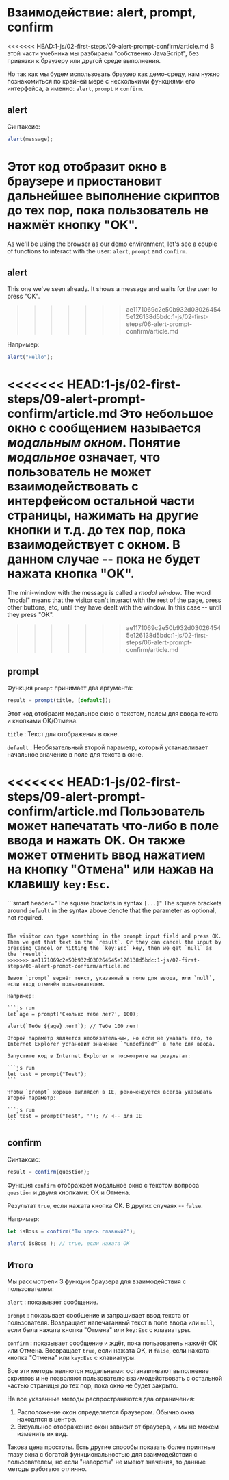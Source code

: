 # Взаимодействие: alert, prompt, confirm

<<<<<<< HEAD:1-js/02-first-steps/09-alert-prompt-confirm/article.md
В этой части учебника мы разбираем "собственно JavaScript", без привязки к браузеру или другой среде выполнения.

Но так как мы будем использовать браузер как демо-среду, нам нужно познакомиться по крайней мере с несколькими функциями его интерфейса, а именно: `alert`, `prompt` и `confirm`.


## alert

Синтаксис:

```js
alert(message);
```

Этот код отобразит окно в браузере и приостановит дальнейшее выполнение скриптов до тех пор, пока пользователь не нажмёт кнопку "OK".
=======
As we'll be using the browser as our demo environment, let's see a couple of functions to interact with the user: `alert`, `prompt` and `confirm`.

## alert

This one we've seen already. It shows a message and waits for the user to press "OK".
>>>>>>> ae1171069c2e50b932d030264545e126138d5bdc:1-js/02-first-steps/06-alert-prompt-confirm/article.md

Например:

```js run
alert("Hello");
```

<<<<<<< HEAD:1-js/02-first-steps/09-alert-prompt-confirm/article.md
Это небольшое окно с сообщением называется *модальным окном*. Понятие *модальное* означает, что пользователь не может взаимодействовать с интерфейсом остальной части страницы, нажимать на другие кнопки и т.д. до тех пор, пока взаимодействует с окном. В данном случае -- пока не будет нажата кнопка "OK".
=======
The mini-window with the message is called a *modal window*. The word "modal" means that the visitor can't interact with the rest of the page, press other buttons, etc, until they have dealt with the window. In this case -- until they press "OK".
>>>>>>> ae1171069c2e50b932d030264545e126138d5bdc:1-js/02-first-steps/06-alert-prompt-confirm/article.md

## prompt

Функция `prompt` принимает два аргумента:

```js no-beautify
result = prompt(title, [default]);
```

Этот код отобразит модальное окно с текстом, полем для ввода текста и кнопками OK/Отмена.

`title`
: Текст для отображения в окне.

`default`
: Необязательный второй параметр, который устанавливает начальное значение в поле для текста в окне.

<<<<<<< HEAD:1-js/02-first-steps/09-alert-prompt-confirm/article.md
Пользователь может напечатать что-либо в поле ввода и нажать OK. Он также может отменить ввод нажатием на кнопку "Отмена" или нажав на клавишу `key:Esc`.
=======
```smart header="The square brackets in syntax `[...]`"
The square brackets around `default` in the syntax above denote that the parameter as optional, not required.
```

The visitor can type something in the prompt input field and press OK. Then we get that text in the `result`. Or they can cancel the input by pressing Cancel or hitting the `key:Esc` key, then we get `null` as the `result`.
>>>>>>> ae1171069c2e50b932d030264545e126138d5bdc:1-js/02-first-steps/06-alert-prompt-confirm/article.md

Вызов `prompt` вернёт текст, указанный в поле для ввода, или `null`, если ввод отменён пользователем.

Например:

```js run
let age = prompt('Сколько тебе лет?', 100);

alert(`Тебе ${age} лет!`); // Тебе 100 лет!
```

````warn header="Для IE: всегда устанавливайте значение по умолчанию"
Второй параметр является необязательным, но если не указать его, то Internet Explorer установит значение `"undefined"` в поле для ввода.

Запустите код в Internet Explorer и посмотрите на результат:

```js run
let test = prompt("Test");
```

Чтобы `prompt` хорошо выглядел в IE, рекомендуется всегда указывать второй параметр:

```js run
let test = prompt("Test", ''); // <-- для IE
```
````

## confirm

Синтаксис:

```js
result = confirm(question);
```

Функция `confirm` отображает модальное окно с текстом вопроса `question` и двумя кнопками: OK и Отмена.

Результат `true`, если нажата кнопка OK. В других случаях -- `false`.

Например:

```js run
let isBoss = confirm("Ты здесь главный?");

alert( isBoss ); // true, если нажата OK
```

## Итого

Мы рассмотрели 3 функции браузера для взаимодействия с пользователем:

`alert`
: показывает сообщение.

`prompt`
: показывает сообщение и запрашивает ввод текста от пользователя. Возвращает напечатанный текст в поле ввода или `null`, если была нажата кнопка "Отмена" или `key:Esc` с клавиатуры.

`confirm`
: показывает сообщение и ждёт, пока пользователь нажмёт OK или Отмена. Возвращает `true`, если нажата OK, и `false`, если нажата кнопка "Отмена" или `key:Esc` с клавиатуры.

Все эти методы являются модальными: останавливают выполнение скриптов и не позволяют пользователю взаимодействовать с остальной частью страницы до тех пор, пока окно не будет закрыто.

На все указанные методы распространяются два ограничения:

1. Расположение окон определяется браузером. Обычно окна находятся в центре.
2. Визуальное отображение окон зависит от браузера, и мы не можем изменить их вид.

Такова цена простоты. Есть другие способы показать более приятные глазу окна с богатой функциональностью для взаимодействия с пользователем, но если "навороты" не имеют значения, то данные методы работают отлично.
